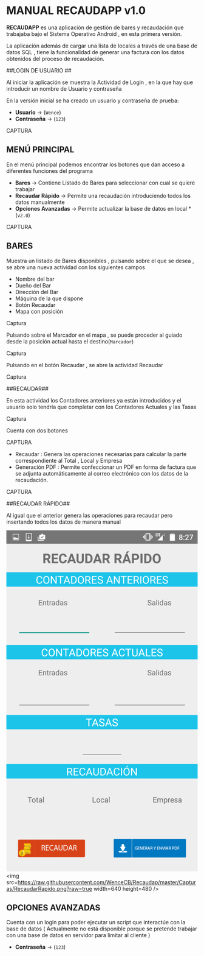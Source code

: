 # MANUAL RECAUDAPP v1.0 #

**RECAUDAPP** es una aplicación de gestión de bares y recaudación que trabajaba bajo el Sistema Operativo Android , en esta primera versión.

La aplicación además de cargar una lista de locales a través de una base de datos SQL , tiene la funcionalidad de generar una factura con los datos obtenidos del proceso de recaudación.

##LOGIN DE USUARIO ##

Al iniciar la aplicación se muestra la Actividad de Login , en la que hay que introducir un nombre de Usuario y contraseña

En la versión inicial se ha creado un usuario y contraseña de prueba:

- **Usuario** -> (`Wence`) 
- **Contraseña** -> (`123`)

CAPTURA

## MENÚ PRINCIPAL ##

En el menú principal podemos encontrar los botones que dan acceso a diferentes funciones del programa

- **Bares** -> Contiene Listado de Bares para seleccionar con cual se quiere trabajar
- **Recaudar Rápido** -> Permite una recaudación introduciendo todos los datos manualmente
- **Opciones Avanzadas** -> Permite actualizar la base de datos en local *(`v2.0`)

CAPTURA

## BARES ##

Muestra un listado de Bares disponibles , pulsando sobre el que se desea , se abre una nueva actividad con los siguientes campos

- Nombre del bar
- Dueño del Bar
- Dirección del Bar
- Máquina de la que dispone
- Botón Recaudar
- Mapa con posición

Captura

Pulsando sobre el Marcador en el mapa , se puede proceder al guiado desde la posición actual hasta el destino(`Marcador`)

Captura

Pulsando en el botón Recaudar , se abre la actividad Recaudar

Captura

##RECAUDAR##

En esta actividad los Contadores anteriores ya están introducidos y el usuario solo tendría que completar con los Contadores Actuales y las Tasas

Captura

Cuenta con dos botones

CAPTURA

- Recaudar : Genera las operaciones necesarias para calcular la parte correspondiente al Total , Local y Empresa
- Generación PDF : Permite confeccionar un PDF en forma de factura que se adjunta automáticamente al correo electrónico con los datos de la recaudación.


CAPTURA

##RECAUDAR RÁPIDO##

Al igual que el anterior genera las operaciones para recaudar pero insertando todos los datos de manera manual


![screen](https://raw.githubusercontent.com/WenceCB/Recaudap/master/Capturas/RecaudarRapido.png?raw=true)
<img src=https://raw.githubusercontent.com/WenceCB/Recaudap/master/Capturas/RecaudarRapido.png?raw=true width=640 height=480 />

## OPCIONES AVANZADAS ##

Cuenta con un login para poder ejecutar un script que interactúe con la base de datos ( Actualmente no está disponible porque se pretende trabajar con una base de datos en servidor para limitar al cliente )

- **Contraseña** -> (`123`)
